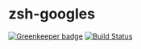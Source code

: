 # zsh-googles

[![Greenkeeper badge](https://badges.greenkeeper.io/davidkna/zsh-goggles.svg)](https://greenkeeper.io/)
[![Build Status](https://travis-ci.org/davidkna/zsh-goggles.svg?branch=master)](https://travis-ci.org/davidkna/zsh-goggles)
